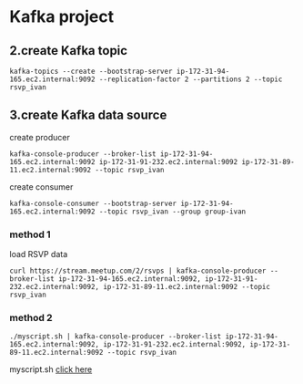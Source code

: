 
# Kafka project 



## 2.create Kafka topic

    kafka-topics --create --bootstrap-server ip-172-31-94-165.ec2.internal:9092 --replication-factor 2 --partitions 2 --topic rsvp_ivan

## 3.create Kafka data source

create producer

    kafka-console-producer --broker-list ip-172-31-94-165.ec2.internal:9092 ip-172-31-91-232.ec2.internal:9092 ip-172-31-89-11.ec2.internal:9092 --topic rsvp_ivan

create consumer

    kafka-console-consumer --bootstrap-server ip-172-31-94-165.ec2.internal:9092 --topic rsvp_ivan --group group-ivan

### method 1

load RSVP data

    curl https://stream.meetup.com/2/rsvps | kafka-console-producer --broker-list ip-172-31-94-165.ec2.internal:9092, ip-172-31-91-232.ec2.internal:9092, ip-172-31-89-11.ec2.internal:9092 --topic rsvp_ivan

### method 2

    ./myscript.sh | kafka-console-producer --broker-list ip-172-31-94-165.ec2.internal:9092, ip-172-31-91-232.ec2.internal:9092, ip-172-31-89-11.ec2.internal:9092 --topic rsvp_ivan

myscript.sh [click here](https://github.com/1van0705/Kafka_project/blob/master/myscript.sh)
